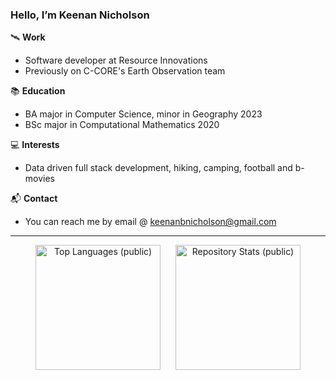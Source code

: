 ### Hello, I’m Keenan Nicholson

🛰️ **Work**
- Software developer at Resource Innovations
- Previously on C-CORE's Earth Observation team

📚 **Education**

- BA major in Computer Science, minor in Geography 2023
- BSc major in Computational Mathematics 2020

💻 **Interests**

- Data driven full stack development, hiking, camping, football and b-movies

📬 **Contact**

- You can reach me by email @ keenanbnicholson@gmail.com
---


<p align="center">
  <img src="https://github-readme-stats.vercel.app/api/top-langs/?username=keenan-nicholson&hide=jupyter%20notebook&theme=radical&layout=compact&size_weight=0.5&count_weight=0.5&card_width=250" alt="Top Languages (public)" style="display: inline-block; margin-right: 20px; height: 200px;">
  
  <a href="https://github.com/anuraghazra/github-readme-stats" style="display: inline-block;">
    <img src="https://github-readme-stats.vercel.app/api?username=keenan-nicholson&show_icons=true&theme=radical&custom_title=Repository%20Stats&hide_rank=true&count_private=true&card_width=325" alt="Repository Stats (public)" style="height: 200px;">
  </a>
</p>
